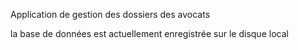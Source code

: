 Application de gestion des dossiers des avocats

la base de données est actuellement enregistrée sur le disque local

